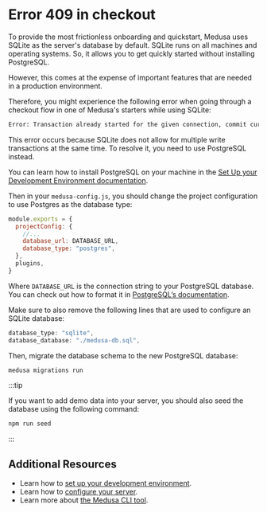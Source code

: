 # Error 409 in checkout

To provide the most frictionless onboarding and quickstart, Medusa uses SQLite as the server's database by default. SQLite runs on all machines and operating systems. So, it allows you to get quickly started without installing PostgreSQL.

However, this comes at the expense of important features that are needed in a production environment.

Therefore, you might experience the following error when going through a checkout flow in one of Medusa's starters while using SQLite:

```bash noReport
Error: Transaction already started for the given connection, commit current transaction before starting a new one.
```

This error occurs because SQLite does not allow for multiple write transactions at the same time. To resolve it, you need to use PostgreSQL instead.

You can learn how to install PostgreSQL on your machine in the [Set Up your Development Environment documentation](../tutorial/0-set-up-your-development-environment.mdx#postgresql).

Then in your `medusa-config.js`, you should change the project configuration to use Postgres as the database type:

```jsx title=medusa-config.js
module.exports = {
  projectConfig: {
    //...
    database_url: DATABASE_URL,
    database_type: "postgres",
  },
  plugins,
}
```

Where `DATABASE_URL` is the connection string to your PostgreSQL database. You can check out how to format it in [PostgreSQL’s documentation](https://www.postgresql.org/docs/current/libpq-connect.html).

Make sure to also remove the following lines that are used to configure an SQLite database:

```jsx title=medusa-config.js
database_type: "sqlite",
database_database: "./medusa-db.sql",
```

Then, migrate the database schema to the new PostgreSQL database:

```bash
medusa migrations run
```

:::tip

If you want to add demo data into your server, you should also seed the database using the following command:

```bash npm2yarn noReport
npm run seed
```

:::

## Additional Resources

- Learn how to [set up your development environment](../tutorial/0-set-up-your-development-environment.mdx).
- Learn how to [configure your server](../usage/configurations.md).
- Learn more about [the Medusa CLI tool](../cli/reference.md).
